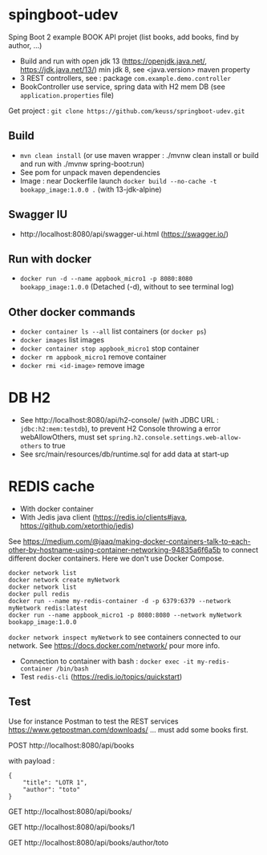 # spingboot-udev

Sping Boot 2 example BOOK API projet (list books, add books, find by author, ...)

 - Build and run with open jdk 13 (https://openjdk.java.net/, https://jdk.java.net/13/) min jdk 8, see <java.version> maven property
 - 3 REST controllers, see : package `com.example.demo.controller`
 - BookController use service, spring data with H2 mem DB (see `application.properties` file)

Get project : `git clone https://github.com/keuss/springboot-udev.git`

## Build

 - `mvn clean install` (or use maven wrapper : ./mvnw clean install or build and run with ./mvnw spring-boot:run)
 - See pom for unpack maven dependencies
 - Image : near Dockerfile launch `docker build --no-cache -t bookapp_image:1.0.0 .` (with 13-jdk-alpine)
 
## Swagger IU

 - http://localhost:8080/api/swagger-ui.html (https://swagger.io/)
 
## Run with docker

 - `docker run -d --name appbook_micro1 -p 8080:8080 bookapp_image:1.0.0` (Detached (-d), without to see terminal log)
 
## Other docker commands

 - `docker container ls --all` list containers (or `docker ps`)
 - `docker images` list images
 - `docker container stop appbook_micro1` stop container
 - `docker rm appbook_micro1` remove container
 - `docker rmi <id-image>` remove image
 
# DB H2

 - See http://localhost:8080/api/h2-console/ (with JDBC URL : `jdbc:h2:mem:testdb`), to prevent H2 Console throwing a error webAllowOthers, must set `spring.h2.console.settings.web-allow-others` to true
 - See src/main/resources/db/runtime.sql for add data at start-up


# REDIS cache

 - With docker container
 - With Jedis java client (https://redis.io/clients#java, https://github.com/xetorthio/jedis)


See https://medium.com/@jaaq/making-docker-containers-talk-to-each-other-by-hostname-using-container-networking-94835a6f6a5b to connect different docker containers. Here we don't use Docker Compose.

```
docker network list
docker network create myNetwork
docker network list
docker pull redis
docker run --name my-redis-container -d -p 6379:6379 --network myNetwork redis:latest
docker run --name appbook_micro1 -p 8080:8080 --network myNetwork bookapp_image:1.0.0
```

`docker network inspect myNetwork` to see containers connected to our network. See https://docs.docker.com/network/ pour more info.

 - Connection to container with bash : `docker exec -it my-redis-container /bin/bash`
 - Test `redis-cli` (https://redis.io/topics/quickstart)


## Test

Use for instance Postman to test the REST services https://www.getpostman.com/downloads/ ... must add some books first.

POST http://localhost:8080/api/books

with payload :
```
{
	"title": "LOTR 1",
	"author": "toto"
}
```

GET http://localhost:8080/api/books/

GET http://localhost:8080/api/books/1

GET http://localhost:8080/api/books/author/toto
